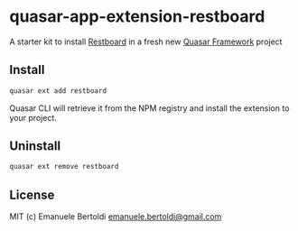 # quasar-app-extension-restboard

A starter kit to install [Restboard](https://github.com/restboard/restboard) in a fresh new [Quasar Framework](https://donate.quasar.dev) project

## Install

```bash
quasar ext add restboard
```

Quasar CLI will retrieve it from the NPM registry and install the extension to your project.

## Uninstall

```bash
quasar ext remove restboard
```

## License

MIT (c) Emanuele Bertoldi <emanuele.bertoldi@gmail.com>
